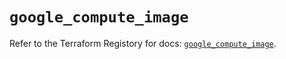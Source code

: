 # `google_compute_image`

Refer to the Terraform Registory for docs: [`google_compute_image`](https://registry.terraform.io/providers/hashicorp/google/4.68.0/docs/resources/compute_image).
